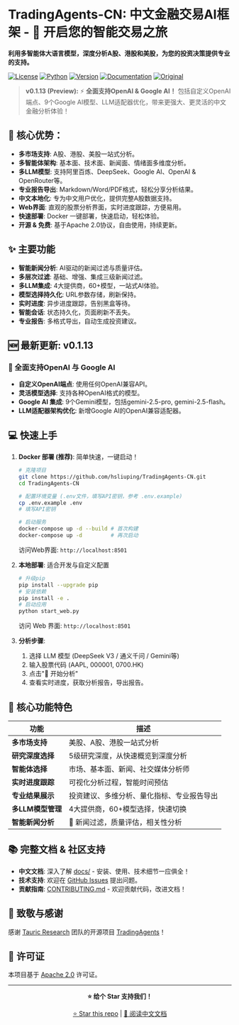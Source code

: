 # TradingAgents-CN: 中文金融交易AI框架 - 🚀 开启您的智能交易之旅

**利用多智能体大语言模型，深度分析A股、港股和美股，为您的投资决策提供专业的支持。** 

[![License](https://img.shields.io/badge/License-Apache%202.0-blue.svg)](https://opensource.org/licenses/Apache-2.0)
[![Python](https://img.shields.io/badge/Python-3.10%2B-blue.svg)](https://www.python.org/)
[![Version](https://img.shields.io/badge/Version-cn--0.1.13--preview-orange.svg)](./VERSION)
[![Documentation](https://img.shields.io/badge/docs-中文文档-green.svg)](./docs/)
[![Original](https://img.shields.io/badge/基于-TauricResearch/TradingAgents-orange.svg)](https://github.com/TauricResearch/TradingAgents)

> **v0.1.13 (Preview):** ⚡️ **全面支持OpenAI & Google AI！** 包括自定义OpenAI端点、9个Google AI模型、LLM适配器优化，带来更强大、更灵活的中文金融分析体验！

## 🚀 核心优势：

*   **多市场支持**: A股、港股、美股一站式分析。
*   **多智能体架构**: 基本面、技术面、新闻面、情绪面多维度分析。
*   **多LLM模型**: 支持阿里百炼、DeepSeek、Google AI、OpenAI & OpenRouter等。
*   **专业报告导出**: Markdown/Word/PDF格式，轻松分享分析结果。
*   **中文本地化**: 专为中文用户优化，提供完整A股数据支持。
*   **Web界面**: 直观的股票分析界面，实时进度跟踪，方便易用。
*   **快速部署**:  Docker 一键部署，快速启动，轻松体验。
*   **开源 & 免费**:  基于Apache 2.0协议，自由使用，持续更新。

## ✨ 主要功能

*   **智能新闻分析**: AI驱动的新闻过滤与质量评估。
*   **多层次过滤**: 基础、增强、集成三级新闻过滤。
*   **多LLM集成**: 4大提供商，60+模型，一站式AI体验。
*   **模型选择持久化**: URL参数存储，刷新保持。
*   **实时进度**: 异步进度跟踪，告别黑盒等待。
*   **智能会话**: 状态持久化，页面刷新不丢失。
*   **专业报告**: 多格式导出，自动生成投资建议。

## 🆕 最新更新: v0.1.13

### 🤖 全面支持OpenAI 与 Google AI

*   **自定义OpenAI端点**: 使用任何OpenAI兼容API。
*   **灵活模型选择**: 支持各种OpenAI格式的模型。
*   **Google AI 集成**: 9个Gemini模型，包括gemini-2.5-pro, gemini-2.5-flash。
*   **LLM适配器架构优化**: 新增Google AI的OpenAI兼容适配器。

## 💻 快速上手

1.  **Docker 部署 (推荐)**: 简单快速，一键启动！
    ```bash
    # 克隆项目
    git clone https://github.com/hsliuping/TradingAgents-CN.git
    cd TradingAgents-CN

    # 配置环境变量 (.env文件，填写API密钥，参考 .env.example)
    cp .env.example .env
    # 填写API密钥

    # 启动服务
    docker-compose up -d --build # 首次构建
    docker-compose up -d         # 再次启动
    ```
    访问Web界面: `http://localhost:8501`

2.  **本地部署**: 适合开发与自定义配置
    ```bash
    # 升级pip
    pip install --upgrade pip
    # 安装依赖
    pip install -e .
    # 启动应用
    python start_web.py
    ```
    访问 Web 界面: `http://localhost:8501`

3.  **分析步骤**:
    1.  选择 LLM 模型 (DeepSeek V3 / 通义千问 / Gemini等)
    2.  输入股票代码 (AAPL, 000001, 0700.HK)
    3.  点击"🚀 开始分析"
    4.  查看实时进度，获取分析报告，导出报告。

## 🔑 核心功能特色

| 功能             | 描述                                                     |
| ---------------- | -------------------------------------------------------- |
| **多市场支持**   | 美股、A股、港股一站式分析                                  |
| **研究深度选择** | 5级研究深度，从快速概览到深度分析                          |
| **智能体选择**   | 市场、基本面、新闻、社交媒体分析师                         |
| **实时进度跟踪** | 可视化分析过程，智能时间预估                              |
| **专业结果展示** | 投资建议、多维分析、量化指标、专业报告导出                 |
| **多LLM模型管理**| 4大提供商，60+模型选择，快速切换                           |
| **智能新闻分析**   | 🤖 新闻过滤，质量评估，相关性分析                           |

## 📚 完整文档 & 社区支持

*   **中文文档**: 深入了解 [docs/](./docs/) - 安装、使用、技术细节一应俱全！
*   **技术支持**: 欢迎在 [GitHub Issues](https://github.com/hsliuping/TradingAgents-CN/issues) 提出问题。
*   **贡献指南**:  [CONTRIBUTING.md](CONTRIBUTING.md) - 欢迎贡献代码，改进文档！

## 🙏 致敬与感谢

感谢 [Tauric Research](https://github.com/TauricResearch) 团队的开源项目 [TradingAgents](https://github.com/TauricResearch/TradingAgents)！

## 📄 许可证

本项目基于 [Apache 2.0](LICENSE) 许可证。

---

<div align="center">

**⭐  给个 Star 支持我们！**

[⭐ Star this repo](https://github.com/hsliuping/TradingAgents-CN) | [📖 阅读中文文档](./docs/)

</div>